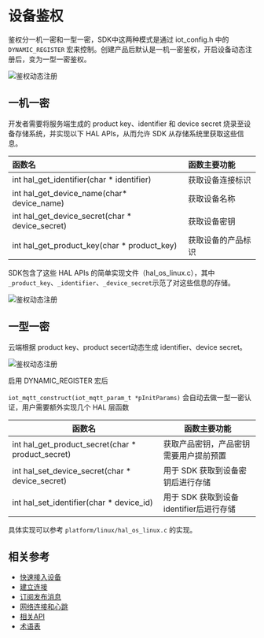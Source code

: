 # 设备鉴权

鉴权分一机一密和一型一密，SDK中这两种模式是通过 iot_config.h 中的 `DYNAMIC_REGISTER` 宏来控制。创建产品后默认是一机一密鉴权，开启设备动态注册后，变为一型一密鉴权。

   ![鉴权动态注册](../../../../image/IoT/IoT-DeviceSDK/Authenticate1.png)

## 一机一密

开发者需要将服务端生成的 product key、identifier 和 device secret 烧录至设备存储系统，并实现以下 HAL APIs，从而允许 SDK 从存储系统里获取这些信息。

|函数名                                               | 函数主要功能                              |
|:-------------------------------------------------   |:-------------------------------------- |
| int hal_get_identifier(char * identifier)    | 获取设备连接标识       |
| int hal_get_device_name(char* device_name)   | 获取设备名称 |            |
| int hal_get_device_secret(char * device_secret) | 获取设备密钥       |
| int hal_get_product_key(char * product_key) | 获取设备的产品标识



SDK包含了这些 HAL APIs 的简单实现文件（hal_os_linux.c），其中 `_product_key`、`_identifier`、`_device_secret`示范了对这些信息的存储。

   ![鉴权动态注册](../../../../image/IoT/IoT-DeviceSDK/Authenticate2.png)

## 一型一密

云端根据 product key、product secert动态生成 identifier、device secret。

   ![鉴权动态注册](../../../../image/IoT/IoT-DeviceSDK/Authenticate3.png)

启用 DYNAMIC_REGISTER 宏后

 `iot_mqtt_construct(iot_mqtt_param_t *pInitParams)` 会自动去做一型一密认证，用户需要额外实现几个 HAL 层函数

| 函数名                                               | 函数主要功能                              |
| ---------------------------------------------------- | -------------------------------------- |
| int hal_get_product_secret(char * product_secret) | 获取产品密钥，产品密钥需要用户提前预置       |
| int hal_set_device_secret(char * device_secret)   | 用于 SDK 获取到设备密钥后进行存储       |
| int hal_set_identifier(char * device_id)         | 用于 SDK 获取到设备identifier后进行存储       |


具体实现可以参考 `platform/linux/hal_os_linux.c` 的实现。

## 相关参考

- [快速接入设备](../Developer-Guide-Device/DeviceEasyLink.md)
- [建立连接](../Developer-Guide-Device/EstablishConnection.md)
- [订阅发布消息](../Developer-Guide-Device/SubPub.md)
- [网络连接和心跳](../Developer-Guide-Device/HeartBeat-Reconnection.md)
- [相关API](../Developer-Guide-Device/API.md)
- [术语表](../Developer-Guide-Device/Glossary.md)
